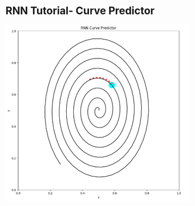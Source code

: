 # RNN Tutorial- Curve Predictor
![image](https://github.com/timctho/RNN_Curve_Predictor/blob/master/rnn_curve.gif)
